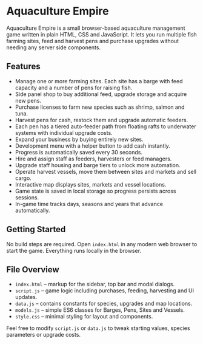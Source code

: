 # Aquaculture Empire

Aquaculture Empire is a small browser-based aquaculture management game written in plain HTML, CSS and JavaScript. It lets you run multiple fish farming sites, feed and harvest pens and purchase upgrades without needing any server side components.

## Features
- Manage one or more farming sites. Each site has a barge with feed capacity and a number of pens for raising fish.
- Side panel shop to buy additional feed, upgrade storage and acquire new pens.
- Purchase licenses to farm new species such as shrimp, salmon and tuna.
- Harvest pens for cash, restock them and upgrade automatic feeders.
- Each pen has a tiered auto-feeder path from floating rafts to
  underwater systems with individual upgrade costs.
- Expand your business by buying entirely new sites.
- Development menu with a helper button to add cash instantly.
- Progress is automatically saved every 30 seconds.
- Hire and assign staff as feeders, harvesters or feed managers.
- Upgrade staff housing and barge tiers to unlock more automation.
- Operate harvest vessels, move them between sites and markets and sell cargo.
- Interactive map displays sites, markets and vessel locations.
- Game state is saved in local storage so progress persists across sessions.
- In-game time tracks days, seasons and years that advance automatically.

## Getting Started
No build steps are required. Open `index.html` in any modern web browser to start the game. Everything runs locally in the browser.

## File Overview
- `index.html` – markup for the sidebar, top bar and modal dialogs.
- `script.js` – game logic including purchases, feeding, harvesting and UI updates.
- `data.js` – contains constants for species, upgrades and map locations.
- `models.js` – simple ES6 classes for Barges, Pens, Sites and Vessels.
- `style.css` – minimal styling for layout and components.

Feel free to modify `script.js` or `data.js` to tweak starting values, species parameters or upgrade costs.
